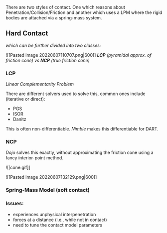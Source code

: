 
There are two styles of contact. One which reasons about Penetration/Collision/Friction and another which uses a LPM where the rigid bodies are attached via a spring-mass system.

## Hard Contact
*which can be further divided into two classes:*

![[Pasted image 20220607110707.png|600]]
***LCP** (pyramidal approx. of friction cone) vs **NCP** (true friction cone)*

### LCP
*Linear Complementarity Problem*

There are different solvers used to solve this, common ones include (iterative or direct):
- PGS
- ISOR
- Danitz

This is often non-differentiable. *Nimble* makes this differentiable for DART.

### NCP

*Dojo* solves this exactly, without approximating the friction cone using a fancy interior-point method.

![[cone.gif]]

![[Pasted image 20220607132129.png|600]]

### Spring-Mass Model (soft contact)

### Issues:
- experiences unphysical interpenetration
- forces at a distance (i.e., while not in contact)
- need to tune the contact model parameters